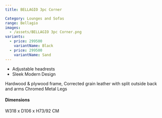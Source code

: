 ```yaml
---
title: BELLAGIO 3pc Corner

Category: Lounges and Sofas
range: Bellagio
images:
  - /assets/BELLAGIO 3pc Corner.png
variants:
  - price: 299500
    variantName: Black
  - price: 299500
    variantName: Sand
---
```


- Adjustable headrests
- Sleek Modern Design

Hardwood & plywood frame, Corrected grain leather with split outside back and arms
Chromed Metal Legs

#### Dimensions
W318 x D106 x H73/92 CM
